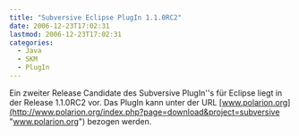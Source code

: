 ```yaml
---
title: "Subversive Eclipse PlugIn 1.1.0RC2"
date: 2006-12-23T17:02:31
lastmod: 2006-12-23T17:02:31
categories:
  - Java
  - SKM
  - PlugIn
---
```

Ein zweiter Release Candidate des Subversive PlugIn''s für Eclipse liegt in der Release 1.1.0RC2 vor. Das PlugIn kann 
unter der URL [www.polarion.org](http://www.polarion.org/index.php?page=download&project=subversive "www.polarion.org") bezogen werden.
